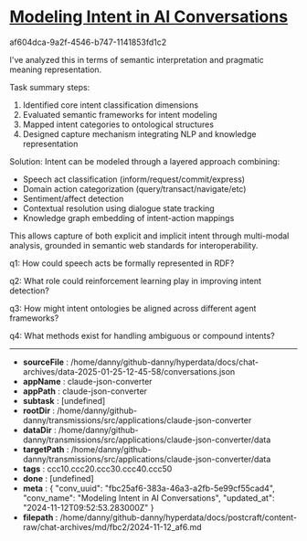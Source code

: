 # [Modeling Intent in AI Conversations](https://claude.ai/chat/fbc25af6-383a-46a3-a2fb-5e99cf55cad4)

af604dca-9a2f-4546-b747-1141853fd1c2

 I've analyzed this in terms of semantic interpretation and pragmatic meaning representation.

Task summary steps:
1. Identified core intent classification dimensions
2. Evaluated semantic frameworks for intent modeling  
3. Mapped intent categories to ontological structures
4. Designed capture mechanism integrating NLP and knowledge representation

Solution:
Intent can be modeled through a layered approach combining:
- Speech act classification (inform/request/commit/express)
- Domain action categorization (query/transact/navigate/etc)
- Sentiment/affect detection
- Contextual resolution using dialogue state tracking
- Knowledge graph embedding of intent-action mappings

This allows capture of both explicit and implicit intent through multi-modal analysis, grounded in semantic web standards for interoperability.

q1: How could speech acts be formally represented in RDF?

q2: What role could reinforcement learning play in improving intent detection?

q3: How might intent ontologies be aligned across different agent frameworks?

q4: What methods exist for handling ambiguous or compound intents?

---

* **sourceFile** : /home/danny/github-danny/hyperdata/docs/chat-archives/data-2025-01-25-12-45-58/conversations.json
* **appName** : claude-json-converter
* **appPath** : claude-json-converter
* **subtask** : [undefined]
* **rootDir** : /home/danny/github-danny/transmissions/src/applications/claude-json-converter
* **dataDir** : /home/danny/github-danny/transmissions/src/applications/claude-json-converter/data
* **targetPath** : /home/danny/github-danny/transmissions/src/applications/claude-json-converter/data
* **tags** : ccc10.ccc20.ccc30.ccc40.ccc50
* **done** : [undefined]
* **meta** : {
  "conv_uuid": "fbc25af6-383a-46a3-a2fb-5e99cf55cad4",
  "conv_name": "Modeling Intent in AI Conversations",
  "updated_at": "2024-11-12T09:52:53.283000Z"
}
* **filepath** : /home/danny/github-danny/hyperdata/docs/postcraft/content-raw/chat-archives/md/fbc2/2024-11-12_af6.md